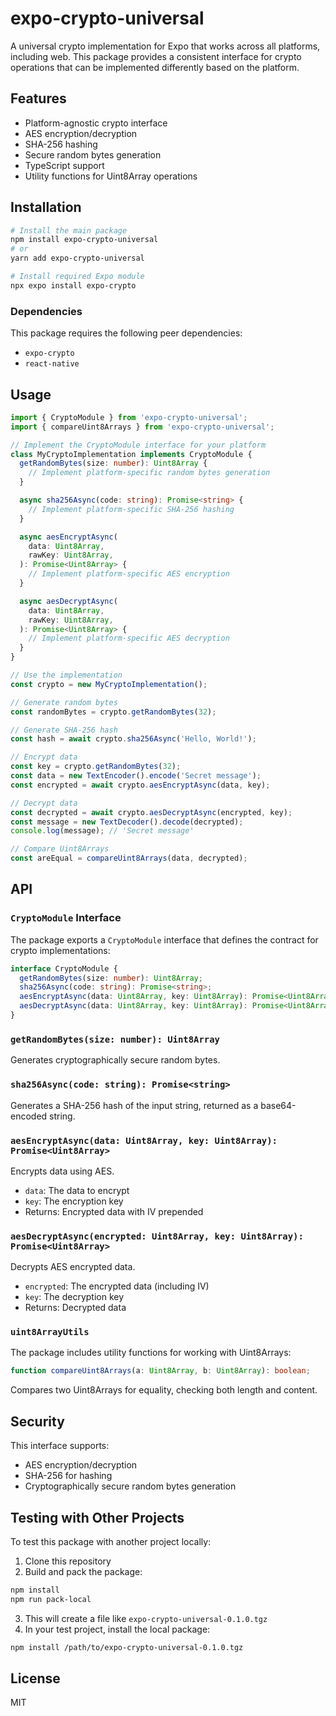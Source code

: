 # expo-crypto-universal

A universal crypto implementation for Expo that works across all platforms, including web. This package provides a consistent interface for crypto operations that can be implemented differently based on the platform.

## Features

- Platform-agnostic crypto interface
- AES encryption/decryption
- SHA-256 hashing
- Secure random bytes generation
- TypeScript support
- Utility functions for Uint8Array operations

## Installation

```bash
# Install the main package
npm install expo-crypto-universal
# or
yarn add expo-crypto-universal

# Install required Expo module
npx expo install expo-crypto
```

### Dependencies

This package requires the following peer dependencies:

- `expo-crypto`
- `react-native`

## Usage

```typescript
import { CryptoModule } from 'expo-crypto-universal';
import { compareUint8Arrays } from 'expo-crypto-universal';

// Implement the CryptoModule interface for your platform
class MyCryptoImplementation implements CryptoModule {
  getRandomBytes(size: number): Uint8Array {
    // Implement platform-specific random bytes generation
  }

  async sha256Async(code: string): Promise<string> {
    // Implement platform-specific SHA-256 hashing
  }

  async aesEncryptAsync(
    data: Uint8Array,
    rawKey: Uint8Array,
  ): Promise<Uint8Array> {
    // Implement platform-specific AES encryption
  }

  async aesDecryptAsync(
    data: Uint8Array,
    rawKey: Uint8Array,
  ): Promise<Uint8Array> {
    // Implement platform-specific AES decryption
  }
}

// Use the implementation
const crypto = new MyCryptoImplementation();

// Generate random bytes
const randomBytes = crypto.getRandomBytes(32);

// Generate SHA-256 hash
const hash = await crypto.sha256Async('Hello, World!');

// Encrypt data
const key = crypto.getRandomBytes(32);
const data = new TextEncoder().encode('Secret message');
const encrypted = await crypto.aesEncryptAsync(data, key);

// Decrypt data
const decrypted = await crypto.aesDecryptAsync(encrypted, key);
const message = new TextDecoder().decode(decrypted);
console.log(message); // 'Secret message'

// Compare Uint8Arrays
const areEqual = compareUint8Arrays(data, decrypted);
```

## API

### `CryptoModule` Interface

The package exports a `CryptoModule` interface that defines the contract for crypto implementations:

```typescript
interface CryptoModule {
  getRandomBytes(size: number): Uint8Array;
  sha256Async(code: string): Promise<string>;
  aesEncryptAsync(data: Uint8Array, key: Uint8Array): Promise<Uint8Array>;
  aesDecryptAsync(data: Uint8Array, key: Uint8Array): Promise<Uint8Array>;
}
```

### `getRandomBytes(size: number): Uint8Array`

Generates cryptographically secure random bytes.

### `sha256Async(code: string): Promise<string>`

Generates a SHA-256 hash of the input string, returned as a base64-encoded string.

### `aesEncryptAsync(data: Uint8Array, key: Uint8Array): Promise<Uint8Array>`

Encrypts data using AES.

- `data`: The data to encrypt
- `key`: The encryption key
- Returns: Encrypted data with IV prepended

### `aesDecryptAsync(encrypted: Uint8Array, key: Uint8Array): Promise<Uint8Array>`

Decrypts AES encrypted data.

- `encrypted`: The encrypted data (including IV)
- `key`: The decryption key
- Returns: Decrypted data

### `uint8ArrayUtils`

The package includes utility functions for working with Uint8Arrays:

```typescript
function compareUint8Arrays(a: Uint8Array, b: Uint8Array): boolean;
```

Compares two Uint8Arrays for equality, checking both length and content.

## Security

This interface supports:

- AES encryption/decryption
- SHA-256 for hashing
- Cryptographically secure random bytes generation

## Testing with Other Projects

To test this package with another project locally:

1. Clone this repository
2. Build and pack the package:

```bash
npm install
npm run pack-local
```

3. This will create a file like `expo-crypto-universal-0.1.0.tgz`
4. In your test project, install the local package:

```bash
npm install /path/to/expo-crypto-universal-0.1.0.tgz
```

## License

MIT
